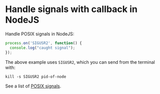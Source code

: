 # Handle signals with callback in NodeJS

Handle POSIX signals in NodeJS:

```javascript
process.on('SIGUSR2', function() {
  console.log("caught signal"); 
});
```

The above example uses `SIGUSR2`, which you can send from the terminal with:

```
kill -s SIGUSR2 pid-of-node
```

See a list of [POSIX signals](https://en.wikipedia.org/wiki/Signal_(IPC)).